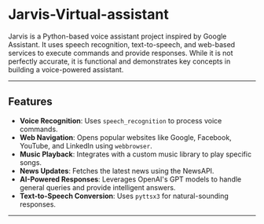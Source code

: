 # Jarvis-Virtual-assistant

Jarvis is a Python-based voice assistant project inspired by Google Assistant. It uses speech recognition, text-to-speech, and web-based services to execute commands and provide responses. While it is not perfectly accurate, it is functional and demonstrates key concepts in building a voice-powered assistant.

---

## Features

- **Voice Recognition**: Uses `speech_recognition` to process voice commands.
- **Web Navigation**: Opens popular websites like Google, Facebook, YouTube, and LinkedIn using `webbrowser`.
- **Music Playback**: Integrates with a custom music library to play specific songs.
- **News Updates**: Fetches the latest news using the NewsAPI.
- **AI-Powered Responses**: Leverages OpenAI's GPT models to handle general queries and provide intelligent answers.
- **Text-to-Speech Conversion**: Uses `pyttsx3` for natural-sounding responses.

---
